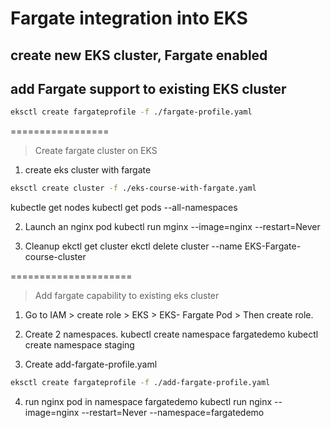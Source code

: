 # Fargate integration into EKS

## create new EKS cluster, Fargate enabled

## add Fargate support to existing EKS cluster

```bash
eksctl create fargateprofile -f ./fargate-profile.yaml
```

=================
> Create fargate cluster on EKS

1. create eks cluster with fargate
```bash
eksctl create cluster -f ./eks-course-with-fargate.yaml
```

kubectle get nodes
kubectl get pods --all-namespaces

2. Launch an nginx pod
kubectl run mginx --image=nginx --restart=Never

3. Cleanup
ekctl get cluster
ekctl delete cluster --name EKS-Fargate-course-cluster

=====================
> Add fargate capability to existing eks cluster

1. Go to IAM > create role > EKS > EKS- Fargate Pod > Then create role.

2. Create 2 namespaces.
kubectl create namespace fargatedemo
kubectl create namespace staging

3. Create add-fargate-profile.yaml
```bash
eksctl create fargateprofile -f ./add-fargate-profile.yaml
``` 

4. run nginx pod in namespace fargatedemo
kubectl run nginx --image=nginx --restart=Never --namespace=fargatedemo